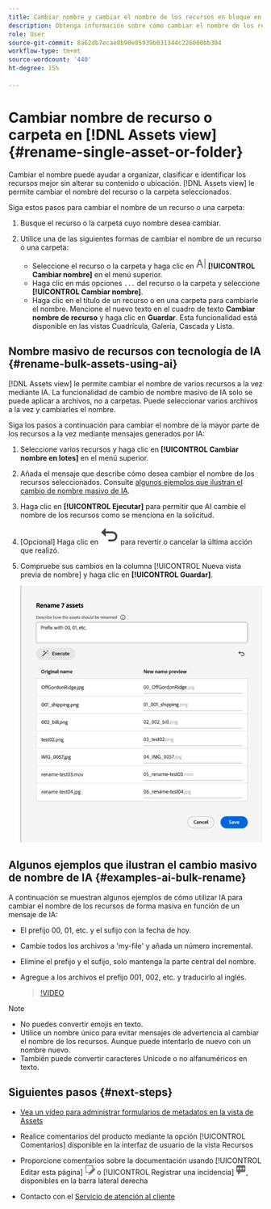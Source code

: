 ```yaml
---
title: Cambiar nombre y cambiar el nombre de los recursos en bloque en  [!DNL Assets view]
description: Obtenga información sobre cómo cambiar el nombre de los recursos de forma masiva mediante la nueva interfaz de usuario de Assets (vista Assets). Permite cambiar el nombre de varios recursos a la vez.
role: User
source-git-commit: 8a62db7ecae8b90e05939b031344c226000bb304
workflow-type: tm+mt
source-wordcount: '440'
ht-degree: 15%

---
```


# Cambiar nombre de recurso o carpeta en [!DNL Assets view] {#rename-single-asset-or-folder}

Cambiar el nombre puede ayudar a organizar, clasificar e identificar los recursos mejor sin alterar su contenido o ubicación. [!DNL Assets view] le permite cambiar el nombre del recurso o la carpeta seleccionados.

Siga estos pasos para cambiar el nombre de un recurso o una carpeta:

1. Busque el recurso o la carpeta cuyo nombre desea cambiar.

1. Utilice una de las siguientes formas de cambiar el nombre de un recurso o una carpeta:

   * Seleccione el recurso o la carpeta y haga clic en ![cambiar nombre del icono](assets/do-not-localize/rename-icon.png) **[!UICONTROL Cambiar nombre]** en el menú superior.
   * Haga clic en más opciones `...` del recurso o la carpeta y seleccione **[!UICONTROL Cambiar nombre]**.
   * Haga clic en el título de un recurso o en una carpeta para cambiarle el nombre. Mencione el nuevo texto en el cuadro de texto **Cambiar nombre de recurso** y haga clic en **Guardar**. Esta funcionalidad está disponible en las vistas Cuadrícula, Galería, Cascada y Lista.

## Nombre masivo de recursos con tecnología de IA {#rename-bulk-assets-using-ai}

[!DNL Assets view] le permite cambiar el nombre de varios recursos a la vez mediante IA. La funcionalidad de cambio de nombre masivo de IA solo se puede aplicar a archivos, no a carpetas. Puede seleccionar varios archivos a la vez y cambiarles el nombre.

Siga los pasos a continuación para cambiar el nombre de la mayor parte de los recursos a la vez mediante mensajes generados por IA:

1. Seleccione varios recursos y haga clic en **[!UICONTROL Cambiar nombre en lotes]** en el menú superior.

1. Añada el mensaje que describe cómo desea cambiar el nombre de los recursos seleccionados. Consulte [algunos ejemplos que ilustran el cambio de nombre masivo de IA](#examples-ai-bulk-rename).

1. Haga clic en **[!UICONTROL Ejecutar]** para permitir que AI cambie el nombre de los recursos como se menciona en la solicitud.

1. [Opcional] Haga clic en ![deshacer icono](assets/do-not-localize/undo.svg) para revertir o cancelar la última acción que realizó.

1. Compruebe sus cambios en la columna [!UICONTROL Nueva vista previa de nombre] y haga clic en **[!UICONTROL Guardar]**.

   ![cambio de nombre masivo de IA](assets/ai-bulk-rename.png)

## Algunos ejemplos que ilustran el cambio masivo de nombre de IA {#examples-ai-bulk-rename}

A continuación se muestran algunos ejemplos de cómo utilizar IA para cambiar el nombre de los recursos de forma masiva en función de un mensaje de IA:

* El prefijo 00, 01, etc. y el sufijo con la fecha de hoy.
* Cambie todos los archivos a &#39;my-file&#39; y añada un número incremental.
* Elimine el prefijo y el sufijo, solo mantenga la parte central del nombre.
* Agregue a los archivos el prefijo 001, 002, etc. y traducirlo al inglés.

  >[!VIDEO](https://video.tv.adobe.com/v/3440975)

>[!NOTE]
>
> * No puedes convertir emojis en texto.
> * Utilice un nombre único para evitar mensajes de advertencia al cambiar el nombre de los recursos. Aunque puede intentarlo de nuevo con un nombre nuevo.
> * También puede convertir caracteres Unicode o no alfanuméricos en texto.

## Siguientes pasos {#next-steps}

* [Vea un vídeo para administrar formularios de metadatos en la vista de Assets](https://experienceleague.adobe.com/docs/experience-manager-learn/assets-essentials/configuring/metadata-forms.html?lang=es)

* Realice comentarios del producto mediante la opción [!UICONTROL Comentarios] disponible en la interfaz de usuario de la vista Recursos

* Proporcione comentarios sobre la documentación usando [!UICONTROL Editar esta página] ![editar la página](assets/do-not-localize/edit-page.png) o [!UICONTROL Registrar una incidencia] ![crear una incidencia de GitHub](assets/do-not-localize/github-issue.png), disponibles en la barra lateral derecha

* Contacto con el [Servicio de atención al cliente](https://experienceleague.adobe.com/?support-solution=General&amp;lang=es#support)
